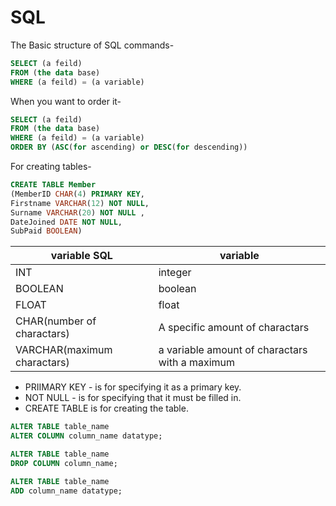 # SQL

The Basic structure of SQL commands-

```SQL
SELECT (a feild)
FROM (the data base)
WHERE (a feild) = (a variable)
```
When you want to order it-
```SQL
SELECT (a feild)
FROM (the data base)
WHERE (a feild) = (a variable)
ORDER BY (ASC(for ascending) or DESC(for descending))
```
For creating tables-
```SQL
CREATE TABLE Member
(MemberID CHAR(4) PRIMARY KEY,
Firstname VARCHAR(12) NOT NULL,
Surname VARCHAR(20) NOT NULL ,
DateJoined DATE NOT NULL, 
SubPaid BOOLEAN)
```


variable SQL|variable
--------|--------
INT|integer
BOOLEAN|boolean
FLOAT|float
CHAR(number of charactars)|A specific amount of charactars
VARCHAR(maximum charactars)|a variable amount of charactars with a maximum


- PRIIMARY KEY - is for specifying it as a primary key.
- NOT NULL - is for specifying that it must be filled in.
- CREATE TABLE is for creating the table.

```SQL
ALTER TABLE table_name
ALTER COLUMN column_name datatype;

ALTER TABLE table_name
DROP COLUMN column_name;

ALTER TABLE table_name
ADD column_name datatype;
```
